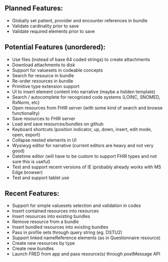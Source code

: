 ## Planned Features:
- Globally set patient, provider and encounter references in bundle
- Validate cardinality prior to save
- Validate required elements prior to save

## Potential Features (unordered):
- Use files (instead of base 64 coded strings) to create attachments
- Download attachments to disk
- Support for valuesets in codeable concepts
- Search for resource in bundle
- Re-order resources in bundle
- Primitive type extension support
- UI to insert element content into narrative (maybe a hidden template)
- Search / autocomplete for recognized code systems (LOINC, SNOMED, RxNorm, etc)
- Open resources from FHIR server (with some kind of search and browse functionality)
- Save resources to FHIR server
- Load and save resources/bundles on github
- Keyboard shortcuts (position indicator, up, down, insert, edit mode, open, export)
- Collapse nested elements in UI
- Wysiwyg editor for narrative (current editors are heavy and not very good)
- Datetime editor (will have to be custom to support FHIR types and not sure this is useful)
- Test and support recent versions of IE (probably already works with MS Edge browser)
- Test and support tablet use

## Recent Features:
- Support for simple valuesets selection and validation in codes
- Insert contained resources into resources
- Insert resources into existing bundles
- Remove resource from a bundle
- Insert bundled resources into existing bundles
- Pass in profile sets through query string (eg. DSTU2)
- Support linked nameReference elements (as in Questionnaire resource)
- Create new resources by type
- Create new bundles
- Launch FRED from app and pass resource(s) through postMessage API